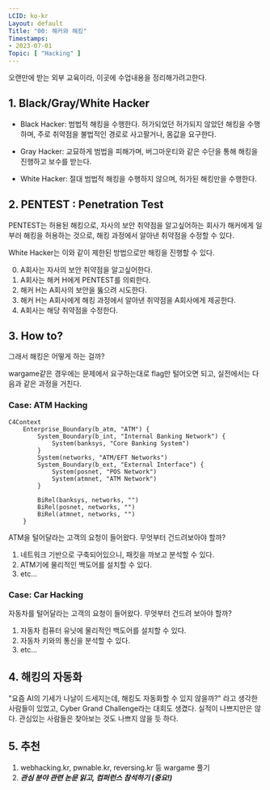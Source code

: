 ```yaml
---
LCID: ko-kr
Layout: default
Title: "00: 해커와 해킹"
Timestamps:
- 2023-07-01
Topic: [ "Hacking" ]
---
```


오랜만에 받는 외부 교육이라, 이곳에 수업내용을 정리해가려고한다.

## 1. Black/Gray/White Hacker

- Black Hacker: 범법적 해킹을 수행한다. 허가되었던 허가되지 않았던 해킹을 수행하며, 주로 취약점을 불법적인 경로로 사고팔거나, 몸값을 요구한다.

- Gray Hacker: 교묘하게 범법을 피해가며, 버그마운티와 같은 수단을 통해 해킹을 진행하고 보수를 받는다.

- White Hacker: 절대 범법적 해킹을 수행하지 않으며, 허가된 해킹만을 수행한다.

## 2. PENTEST : Penetration Test

PENTEST는 허용된 해킹으로,
자사의 보안 취약점을 알고싶어하는 회사가 해커에게 일부러 해킹을 허용하는 것으로,
해킹 과정에서 알아낸 취약점을 수정할 수 있다.

White Hacker는 이와 같이 제한된 방법으로만 해킹을 진행할 수 있다.

0. A회사는 자사의 보안 취약점을 알고싶어한다.
1. A회사는 해커 H에게 PENTEST를 의뢰한다.
2. 해커 H는 A회사의 보안을 뚫으려 시도한다.
3. 해커 H는 A회사에게 해킹 과정에서 알아낸 취약점을 A회사에게 제공한다.
4. A회사는 해당 취약점을 수정한다.

## 3. How to?

그래서 해킹은 어떻게 하는 걸까?

wargame같은 경우에는 문제에서 요구하는대로 flag만 털어오면 되고,
실전에서는 다음과 같은 과정을 거친다.

### Case: ATM Hacking

```mermaid
C4Context
    Enterprise_Boundary(b_atm, "ATM") {
        System_Boundary(b_int, "Internal Banking Network") {
            System(banksys, "Core Banking System")
        }
        System(networks, "ATM/EFT Networks")
        System_Boundary(b_ext, "External Interface") {
            System(posnet, "POS Network")
            System(atmnet, "ATM Network")
        }

        BiRel(banksys, networks, "")
        BiRel(posnet, networks, "")
        BiRel(atmnet, networks, "")
    }
```

ATM을 털어달라는 고객의 요청이 들어왔다.
무엇부터 건드려보아야 할까?

1. 네트워크 기반으로 구축되어있으니, 패킷을 까보고 분석할 수 있다.
2. ATM기에 물리적인 백도어를 설치할 수 있다.
3. etc...

### Case: Car Hacking

자동차를 털어달라는 고객의 요청이 들어왔다.
무엇부터 건드려 보아야 할까?

1. 자동차 컴퓨터 유닛에 물리적인 백도어를 설치할 수 있다.
2. 자동차 키와의 통신을 분석할 수 있다.
3. etc...

## 4. 해킹의 자동화

"요즘 AI의 기세가 나날이 드세지는데,
해킹도 자동화할 수 있지 않을까?"
라고 생각한 사람들이 있었고, Cyber Grand Challenge라는 대회도 생겼다.
실적이 나쁘지만은 않다.
관심있는 사람들은 찾아보는 것도 나쁘지 않을 듯 하다.

## 5. 추천

1. webhacking.kr, pwnable.kr, reversing.kr 등 wargame 풀기
2. ***관심 분야 관련 논문 읽고, 컴퍼런스 참석하기 (중요!)***